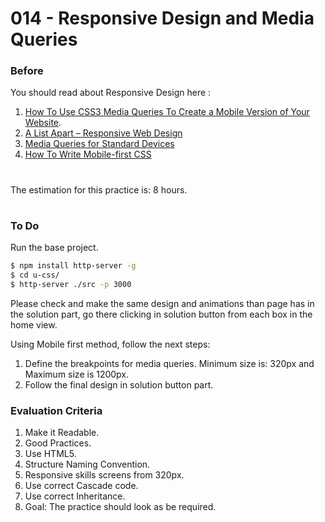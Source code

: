 # 014 - Responsive Design and Media Queries

### Before 
You should read about Responsive Design here :

1. [How To Use CSS3 Media Queries To Create a Mobile Version of Your Website][1].
2. [A List Apart – Responsive Web Design][2]
3. [Media Queries for Standard Devices][3]
4. [How To Write Mobile-first CSS][4]

#
The estimation for this practice is: 8 hours.
#

### To Do

Run the base project.

```sh
$ npm install http-server -g
$ cd u-css/
$ http-server ./src -p 3000
```

Please check and make the same design and animations than page has in the solution part, go there clicking in solution button from each box in the home view.

Using Mobile first method, follow the next steps:

1. Define the breakpoints for media queries. Minimum size is: 320px and Maximum size is 1200px.
2. Follow the final design in solution button part.
 
### Evaluation Criteria

1. Make it Readable.
2. Good Practices.
3. Use HTML5.
4. Structure Naming Convention.
5. Responsive skills screens from 320px.
6. Use correct Cascade code.
7. Use correct Inheritance.
8. Goal: The practice should look as be required.

 [1]: https://www.smashingmagazine.com/2010/07/how-to-use-css3-media-queries-to-create-a-mobile-version-of-your-website/
 [2]: https://alistapart.com/article/responsive-web-design
 [3]: https://css-tricks.com/snippets/css/media-queries-for-standard-devices/
 [4]: https://zellwk.com/blog/how-to-write-mobile-first-css/
